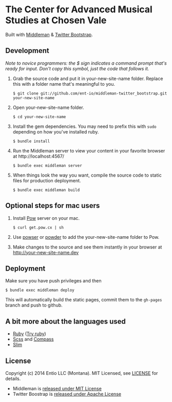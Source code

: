# The Center for Advanced Musical Studies at Chosen Vale

Built with [Middleman][3] & [Twitter Bootstrap][4].

## Development

*Note to novice programmers: the $ sign indicates a command prompt that's
ready for input. Don't copy this symbol, just the code that follows it.*

1.  Grab the source code and put it in your-new-site-name folder. Replace this
    with a folder name that's meaningful to you.

        $ git clone git://github.com/ent-io/middleman-twitter_bootstrap.git your-new-site-name

2.  Open your-new-site-name folder.

        $ cd your-new-site-name

3.  Install the gem dependencies. You may need to prefix this with `sudo`
    depending on how you've installed ruby.

        $ bundle install

4.  Run the Middleman server to view your content in your favorite browser at
    http://localhost:4567/

        $ bundle exec middleman server

5.  When things look the way you want, compile the source code to static files
    for production deployment.

        $ bundle exec middleman build


## Optional steps for mac users

1.  Install [Pow][0] server on your mac.

        $ curl get.pow.cx | sh

2.  Use [powser][2] or [powder][1] to add the your-new-site-name folder to Pow.

3.  Make changes to the source and see them instantly in your browser at
    http://your-new-site-name.dev

## Deployment

Make sure you have push privileges and then

    $ bundle exec middleman deploy

This will automatically build the static pages, commit them to the `gh-pages` branch
and push to github.

## A bit more about the languages used

* [Ruby](http://www.ruby-lang.org/en/) ([Try ruby](http://tryruby.org/))
* [Scss](http://sass-lang.com/) and [Compass](http://compass-style.org/)
* [Slim](http://slim-lang.com/)

## License

Copyright (c) 2014 Entio LLC (Montana). MIT Licensed, see [LICENSE][7] for details.

* Middleman is [released under MIT License][5]
* Twitter Boostrap is [released under Apache License][6]

[0]: http://pow.cx/
[1]: https://github.com/rodreegez/powder
[2]: https://github.com/phil-monroe/powser
[3]: http://middlemanapp.com/
[4]: http://twitter.github.com/bootstrap/
[5]: https://github.com/middleman/middleman/blob/master/LICENSE
[6]: https://github.com/twitter/bootstrap/blob/master/LICENSE
[7]: https://github.com/ent-io/middleman_twitter-bootstrap/blob/master/LICENSE
